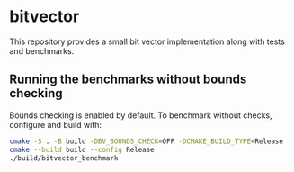 # bitvector

This repository provides a small bit vector implementation along with tests and benchmarks.

## Running the benchmarks without bounds checking

Bounds checking is enabled by default. To benchmark without checks, configure and build with:

```bash
cmake -S . -B build -DBV_BOUNDS_CHECK=OFF -DCMAKE_BUILD_TYPE=Release
cmake --build build --config Release
./build/bitvector_benchmark
```
